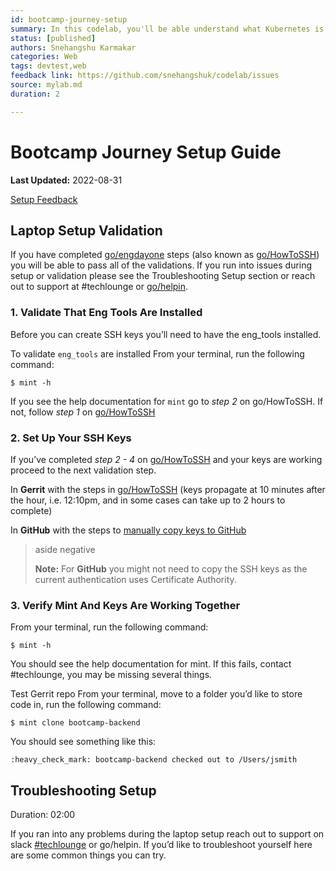 ```yaml
---
id: bootcamp-journey-setup
summary: In this codelab, you'll be able understand what Kubernetes is installthe tools required to get started with Kubernetes cluster
status: [published]
authors: Snehangshu Karmakar
categories: Web
tags: devtest,web
feedback link: https://github.com/snehangshuk/codelab/issues
source: mylab.md
duration: 2

---
```


# Bootcamp Journey Setup Guide
**Last Updated:** 2022-08-31

[Setup Feedback](https://github.com/snehangshuk/codelab/issues)


## Laptop Setup Validation

If you have completed [go/engdayone](http://go/engdayone) steps (also known as [go/HowToSSH](http://go/HowtoSSH)) you will be able to pass all of the validations. If you run into issues during setup or validation please see the Troubleshooting Setup section or reach out to support at #techlounge or [go/helpin](http://go/helpin).

### **1. Validate That Eng Tools Are Installed**

Before you can create SSH keys you’ll need to have the eng_tools installed. 

To validate `eng_tools` are installed 
From your terminal, run the following command:
```
$ mint -h
```
If you see the help documentation for `mint` go to *step 2* on go/HowToSSH. If not, follow *step 1* on [go/HowToSSH](http://go/howtossh)


### **2. Set Up Your SSH Keys**

If you’ve completed *step 2 - 4* on [go/HowToSSH](go/howtossh) and your keys are working proceed to the next validation step.

In **Gerrit** with the steps in [go/HowToSSH](http://go/howtossh)
(keys propagate at 10 minutes after the hour, i.e. 12:10pm, and in some cases can take up to 2 hours to complete)

In **GitHub** with the steps to [manually copy keys to GitHub](https://docs.google.com/document/d/1zAMPT7TknuP0tparZxR-I7rLtlk2vJxtLORUq22VShs/edit#heading=h.h0uom4qlx37x)

> aside negative
> 
> **Note:** For **GitHub** you might not need to copy the SSH keys as the current authentication uses Certificate Authority.

### **3. Verify Mint And Keys Are Working Together**

From your terminal, run the following command:
```
$ mint -h
```
You should see the help documentation for mint. If this fails, contact #techlounge, you may be missing several things.

Test Gerrit repo
From your terminal, move to a folder you’d like to store code in, run the following command:
```
$ mint clone bootcamp-backend
```
You should see something like this:
```
:heavy_check_mark: bootcamp-backend checked out to /Users/jsmith
```


## Troubleshooting Setup
Duration: 02:00

If you ran into any problems during the laptop setup reach out to support on slack [#techlounge](https://linkedin-randd.slack.com/archives/CV2LB21FG) or go/helpin. If you’d like to troubleshoot yourself here are some common things you can try.
